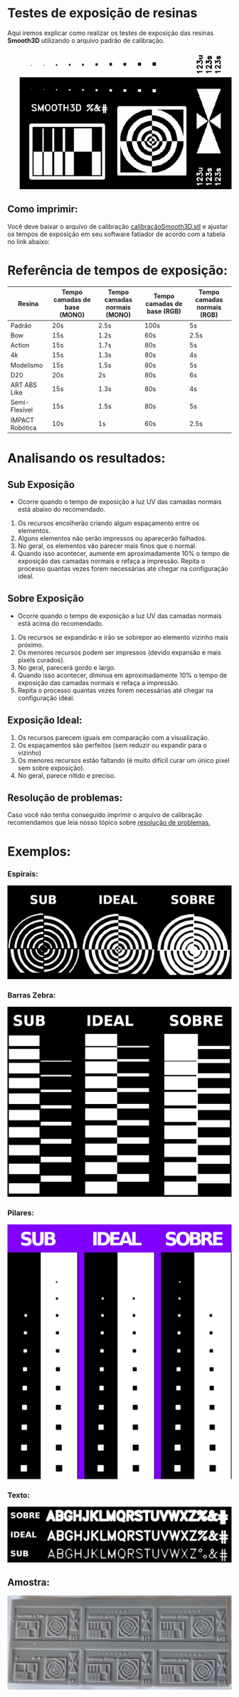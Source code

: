 # Testes de exposição de resinas

Aqui iremos explicar como realizar os testes de exposição das resinas **Smooth3D** utilizando o arquivo padrão de calibração.

<p align="center">
  <img src="https://github.com/Smooth3DResinas/testeExposicaoUnica/blob/main/readme/calibration.png" />
</p>

## Como imprimir:

Você deve baixar o arquivo de calibração [calibraçãoSmooth3D.stl](https://github.com/Smooth3DResinas/testeExposicaoUnica/raw/main/calibra%C3%A7%C3%A3oSmooth3D.stl) e ajustar os tempos de exposição em seu software fatiador de acordo com a tabela no link abaixo:

# Referência de tempos de exposição:

| Resina          | Tempo camadas de base (MONO) | Tempo camadas normais (MONO) | Tempo camadas de base (RGB) | Tempo camadas normais (RGB) |
| --------------- | ---------------------------- | ---------------------------- | --------------------------- | --------------------------- |
| Padrão          | 20s                          | 2.5s                         | 100s                        | 5s                          |
| Bow             | 15s                          | 1.2s                         | 60s                         | 2.5s                        |
| Action          | 15s                          | 1.7s                         | 80s                         | 5s                          |
| 4k              | 15s                          | 1.3s                         | 80s                         | 4s                          |
| Modelismo       | 15s                          | 1.5s                         | 80s                         | 5s                          |
| D20             | 20s                          | 2s                           | 80s                         | 6s                          |
| ART ABS Like    | 15s                          | 1.3s                         | 80s                         | 4s                          |
| Semi-Flexível   | 15s                          | 1.5s                         | 80s                         | 5s                          |
| IMPACT Robótica | 10s                          | 1s                           | 60s                         | 2.5s                        |

# Analisando os resultados:


## Sub Exposição 
* Ocorre quando o tempo de exposição a luz UV das camadas normais está abaixo do recomendado.
1. Os recursos encolherão criando algum espaçamento entre os elementos.
2. Alguns elementos não serão impressos ou aparecerão falhados.
3. No geral, os elementos vão parecer mais finos que o normal.
4. Quando isso acontecer, aumente em aproximadamente 10% o tempo de exposição das camadas normais e refaça a impressão.  Repita o processo quantas vezes forem necessárias até chegar na configuração ideal.

## Sobre Exposição 
* Ocorre quando o tempo de exposição a luz UV das camadas normais está acima do recomendado.
1. Os recursos se expandirão e irão se sobrepor ao elemento vizinho mais próximo.
2. Os menores recursos podem ser impressos (devido expansão e mais pixels curados).
3. No geral, parecerá gordo e largo.
4. Quando isso acontecer, diminua em aproximadamente 10% o tempo de exposição das camadas normais e refaça a impressão.  
5. Repita o processo quantas vezes forem necessárias até chegar na configuração ideal.

## Exposição Ideal:
1. Os recursos parecem iguais em comparação com a visualização.
2. Os espaçamentos são perfeitos (sem reduzir ou expandir para o vizinho)
3. Os menores recursos estão faltando (é muito difícil curar um único pixel sem sobre exposição).
4. No geral, parece nítido e preciso.

## Resolução de problemas:

Caso você não tenha conseguido imprimir o arquivo de calibração recomendamos que leia nosso tópico sobre [resolução de problemas.](https://github.com/Smooth3DResinas/Resolucoes)

# Exemplos:

### Espirais:

![alt text](https://github.com/Smooth3DResinas/calibracao/blob/main/readme/calibration_resinfinder_spirals.png?raw=true)

### Barras Zebra:

![alt text](https://github.com/Smooth3DResinas/calibracao/blob/main/readme/calibration_resinfinder_bars.png?raw=true)

### Pilares:

![alt text](https://github.com/Smooth3DResinas/calibracao/blob/main/readme/calibration_resinfinder_pillars.png?raw=true)

### Texto:

![alt text](https://github.com/Smooth3DResinas/calibracao/blob/main/readme/calibration_resinfinder_text.png?raw=true)

## Amostra:

![alt text](https://github.com/Smooth3DResinas/calibracao/blob/main/readme/exemplo.jpg?raw=true)
